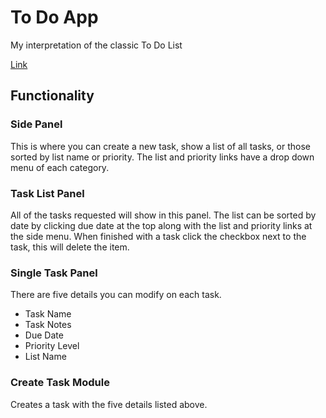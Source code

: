 # To Do App
My interpretation of the classic To Do List

[Link](https://threehundo.github.io/task_master/)

## Functionality
### Side Panel
This is where you can create a new task, show a list of all tasks, or those sorted by list name or priority.
The list and priority links have a drop down menu of each category.

### Task List Panel
All of the tasks requested will show in this panel. The list can be sorted by date by clicking due date at the top along with the list and priority links at the side menu.
When finished with a task click the checkbox next to the task, this will delete the item.

### Single Task Panel
There are five details you can modify on each task.
  * Task Name
  * Task Notes
  * Due Date
  * Priority Level
  * List Name

### Create Task Module
Creates a task with the five details listed above.

